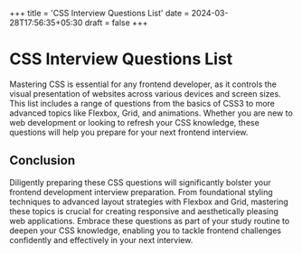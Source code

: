 +++
title = 'CSS Interview Questions List'
date = 2024-03-28T17:56:35+05:30
draft = false
+++

# CSS Interview Questions List

<p>Mastering CSS is essential for any frontend developer, as it controls the visual presentation of websites across various devices and screen sizes. This list includes a range of questions from the basics of CSS3 to more advanced topics like Flexbox, Grid, and animations. Whether you are new to web development or looking to refresh your CSS knowledge, these questions will help you prepare for your next frontend interview.</p>
<ul id="cssQuestionsList">
</ul>

<style>
ul#cssQuestionsList {
    list-style-type: decimal;
    padding: 0;
}

ul#cssQuestionsList li {
    margin-bottom: 10px;
    border: 1px solid #e5e5e5;
    padding: 7px 10px;
    border-radius: 5px;
}

ul#cssQuestionsList li:hover {
    border-color: #007bff;
    background-color: #f8f9fa;
    cursor: pointer;
}

ul#cssQuestionsList label {
    cursor: pointer;
}

ul#cssQuestionsList input[type="checkbox"] {
    margin-right: 8px;
    height: 16px;
    width: 16px;
    position: relative;
    top: 2px;
}
</style>

<script>
document.addEventListener('DOMContentLoaded', function () {
    const questions = [
        "What is CSS3 and how does it differ from previous versions of CSS?",
        "Can you explain what a CSS selector is and give examples of different types of selectors?",
        "Describe the box model in CSS?",
        "What is flexbox in css and what are the advantages of it?",
        "Explain the concept of CSS Grid and its benefits in web design.",
        "What are media queries, and how do they support responsive web design?",
        "Can you explain the difference between relative, fixed, absolute, and static positioning in CSS?",
        "What are pseudo-classes and pseudo-elements? Can you provide examples of how they are used?",
        "How can CSS3 transitions and animations enhance web page interactivity? Provide examples.",
        "What is the purpose of the opacity property in CSS3, and how does it differ from visibility?",
        "Describe how you can create rounded corners on elements using CSS3.",
        "Explain the use of the z-index property and how stacking context is formed.",
        "What are web fonts, and how can they be implemented in web design using CSS3?",
        "Can you explain the concept of CSS variables (custom properties) and provide an example of how they can be used?",
        "What is the significance of the box-sizing property, and how can it affect layout?",
        "How do you apply text and box shadows using CSS3? Provide examples.",
        "Describe the difference between inline-block and block display values.",
        "How can the @font-face rule be used in web design, and what are its limitations?",
        "What is the purpose of the border-image property, and how is it used?",
        "Explain the difference between gradients in CSS3 and how they can be applied to web elements.",
        "What are the advantages of using CSS3 animations over JavaScript animations?",
        "How does the calc() function work in CSS3, and can you provide an example of its use?",
        "What is the role of the viewport meta tag in responsive web design?",
        "How can you use CSS3 to create a responsive image gallery?"
    ];

    const listElement = document.getElementById('cssQuestionsList');

    questions.forEach((question, index) => {
        const listItem = document.createElement('li');
        const checkbox = document.createElement('input');
        const label = document.createElement('label');

        checkbox.type = 'checkbox';
        checkbox.id = `css-question-${index}`;
        checkbox.checked = localStorage.getItem(`css-question-${index}`) === 'true';
        checkbox.addEventListener('change', () => {
            localStorage.setItem(`css-question-${index}`, checkbox.checked);
        });

        label.htmlFor = `css-question-${index}`;
        label.textContent = question;

        listItem.appendChild(checkbox);
        listItem.appendChild(label);
        listElement.appendChild(listItem);
    });
});
</script>

## Conclusion

Diligently preparing these CSS questions will significantly bolster your frontend development interview preparation. From foundational styling techniques to advanced layout strategies with Flexbox and Grid, mastering these topics is crucial for creating responsive and aesthetically pleasing web applications. Embrace these questions as part of your study routine to deepen your CSS knowledge, enabling you to tackle frontend challenges confidently and effectively in your next interview.
